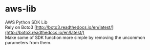 # aws-lib

AWS Python SDK Lib  
Rely on Boto3 [http://boto3.readthedocs.io/en/latest/](http://boto3.readthedocs.io/en/latest/)  
Make some of SDK function more simple by removing the uncommon parameters from them.
